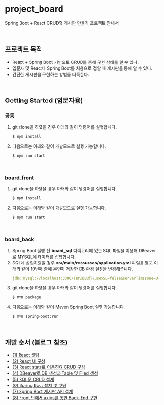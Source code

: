 # project_board
Spring Boot + React CRUD형 게시판 만들기 프로젝트 안내서

<br/>

## 프로젝트 목적
- React + Spring Boot 기반으로 CRUD를 통해 구현 상태를 알 수 있다.
- 입문자 및 React나 Spring Boot를 처음으로 접할 때 게시판을 통해 알 수 있다.
- 간단한 게시판을 구현하는 방법을 터득한다.

<br/>

## Getting Started (입문자용)

### 공통
1. git clone을 하였을 경우 아래와 같이 명령어를 실행합니다.
    ```bash
    $ npm install
    ```
2. 다음으로는 아래와 같이 개발모드로 실행 가능합니다.
    ```bash
    $ npm run start
    ```

<br/>

### board_front
1. git clone을 하였을 경우 아래와 같이 명령어를 실행합니다.
    ```bash
    $ npm install
    ```
2. 다음으로는 아래와 같이 개발모드로 실행 가능합니다.
    ```bash
    $ npm run start
    ```

<br/>

### board_back
1. Spring Boot 실행 전 <strong>board_sql</strong> 디렉토리에 있는 SQL 파일을 이용해 DBeaver로 MYSQL에 데이터를 삽입합니다.
2. SQL에 삽입하였을 경우 <strong>src/main/resources/application.yml</strong> 파일을 열고 아래와 같이 10번째 줄에 본인이 저장한 DB 환경 설정을 변경해줍니다.
    ```yaml
    jdbc:mysql://localhost:3306/{본인DB명}?useSSL=false&serverTimezone=UTC&zeroDateTimeBehavior=convertToNull&allowPublicKeyRetrieval=true&autoReconnect=true
    ```
3. git clone을 하였을 경우 아래와 같이 명령어를 실행합니다.
    ```bash
    $ mvn package
    ```
4. 다음으로는 아래와 같이 Maven Spring Boot 실행 가능합니다.
    ```bash
    $ mvn spring-boot:run
    ```

<br/>

## 개발 순서 (블로그 참조)
- [(1) React 셋팅](https://berkley.tistory.com/23)
- [(2) React UI 구성](https://berkley.tistory.com/24)
- [(3) React state로 이용하여 CRUD 구성](https://berkley.tistory.com/25)
- [(4) DBeaver로 DB 생성과 Table 및 Filed 생성](https://berkley.tistory.com/26)
- [(5) SQL문 CRUD 설계](https://berkley.tistory.com/27)
- [(6) Spring Boot 설치 및 셋팅](https://berkley.tistory.com/28)
- [(7) Spring Boot 게시판 API 설계](https://berkley.tistory.com/29)
- [(8) Front 단에서 axios를 통한 Back-End 구현](https://berkley.tistory.com/30)
